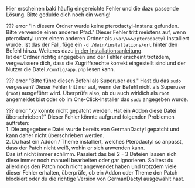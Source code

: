 Hier erscheinen bald häufig eingereichte Fehler und die dazu passende Lösung. Bitte gedulde dich noch ein wenig!

??? error "In diesem Ordner wurde keine pterodactyl-Instanz gefunden. Bitte verwende einen anderen Pfad."
    Dieser Fehler tritt meistens auf, wenn pterodactyl unter einem anderen Ordner als `/var/www/pterodactyl` installiert
    wurde. Ist das der Fall, füge ein `-d /dein/installations/ort` hinter den Befehl hinzu. Weiteres dazu 
    [in der Installationsanleitung](/installation/).   
    Ist der Ordner richtig angegeben und der Fehler erscheint trotzdem, vergewissere dich, dass die Zugriffsrechte
    korrekt eingestellt sind und der Nutzer die Datei `/config/app.php` lesen kann.

??? error "Bitte führe diesen Befehl als Superuser aus."
    Hast du das `sudo` vergessen? Dieser Fehler tritt nur auf, wenn der Befehl nicht als Superuser (`root`) ausgeführt
    wird. Überprüfe also, ob du auch wirklich als `root` angemeldet bist oder ob im One-Click-Installer das `sudo`
    angegeben wurde.

??? error "_xy_ konnte nicht gepatcht werden. Hat ein Addon diese Datei überschrieben?"
    Dieser Fehler könnte aufgrund folgenden Problemen auftreten:   
    1. Die angegebene Datei wurde bereits von GermanDactyl gepatcht und kann daher nicht überschrieben werden.   
    2. Du hast ein Addon / Theme installiert, welches Pterodactyl so anpasst, dass der Patch nicht weiß, wohin er sich
       anwenden kann.   
    Das ist nicht immer schlimm. Passiert das bei 2 - 3 Dateien lassen sich diese immer noch manuell bearbeiten oder
    gar ignorieren. Solltest du allerdings den Patch noch nicht angewendet haben und trotzdem viele dieser Fehler
    erhalten, überprüfe, ob ein Addon oder Theme den Patch blockiert oder du die richtige Version von GermanDactyl
    ausgewählt hast.
